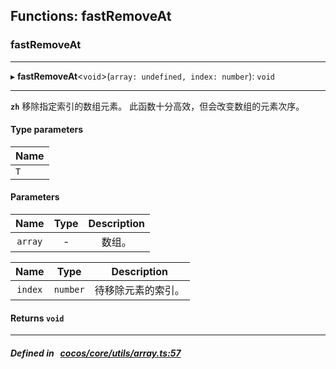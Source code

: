 ## Functions: fastRemoveAt

### fastRemoveAt


___
▸ **fastRemoveAt**<`void`\>(`array: undefined, index: number`): `void`
___



**`zh`** 
移除指定索引的数组元素。
此函数十分高效，但会改变数组的元素次序。


#### Type parameters
| Name |
| :------ |
| `T` |

#### Parameters

| Name | Type | Description |
| :------: | :------: | :------: |
| `array` | - | 数组。  |

| Name | Type | Description |
| :------: | :------: | :------: |
| `index` | `number` | 待移除元素的索引。  |


#### Returns `void` 
___


##### Defined in &nbsp;   [cocos/core/utils/array.ts:57](https://github.com/cocos-creator/engine/blob/c7bf6b8a9/cocos/core/utils/array.ts#L57)&nbsp;
